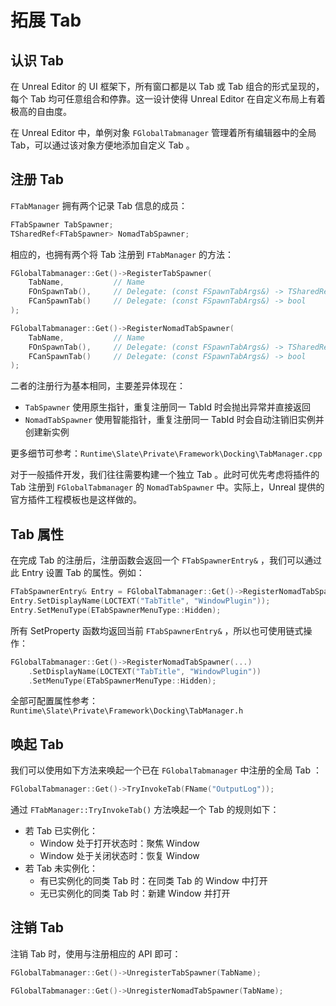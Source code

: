 # 拓展 Tab

## 认识 Tab

在 Unreal Editor 的 UI 框架下，所有窗口都是以 Tab 或 Tab 组合的形式呈现的，每个 Tab 均可任意组合和停靠。这一设计使得 Unreal Editor 在自定义布局上有着极高的自由度。

在 Unreal Editor 中，单例对象 `FGlobalTabmanager` 管理着所有编辑器中的全局 Tab，可以通过该对象方便地添加自定义 Tab 。

## 注册 Tab

`FTabManager` 拥有两个记录 Tab 信息的成员：

```cpp
FTabSpawner TabSpawner;
TSharedRef<FTabSpawner> NomadTabSpawner;
```

相应的，也拥有两个将 Tab 注册到 `FTabManager` 的方法：

```cpp
FGlobalTabmanager::Get()->RegisterTabSpawner(
    TabName,           // Name
    FOnSpawnTab(),     // Delegate: (const FSpawnTabArgs&) -> TSharedRef<SDockTab>
    FCanSpawnTab()     // Delegate: (const FSpawnTabArgs&) -> bool
);

FGlobalTabmanager::Get()->RegisterNomadTabSpawner(
    TabName,           // Name
    FOnSpawnTab(),     // Delegate: (const FSpawnTabArgs&) -> TSharedRef<SDockTab>
    FCanSpawnTab()     // Delegate: (const FSpawnTabArgs&) -> bool
);
```

二者的注册行为基本相同，主要差异体现在：

- `TabSpawner` 使用原生指针，重复注册同一 TabId 时会抛出异常并直接返回
- `NomadTabSpawner` 使用智能指针，重复注册同一 TabId 时会自动注销旧实例并创建新实例

更多细节可参考：`Runtime\Slate\Private\Framework\Docking\TabManager.cpp`

对于一般插件开发，我们往往需要构建一个独立 Tab 。此时可优先考虑将插件的 Tab 注册到 `FGlobalTabmanager` 的 `NomadTabSpawner` 中。实际上，Unreal 提供的官方插件工程模板也是这样做的。

## Tab 属性

在完成 Tab 的注册后，注册函数会返回一个 `FTabSpawnerEntry&` ，我们可以通过此 Entry 设置 Tab 的属性。例如：

```cpp
FTabSpawnerEntry& Entry = FGlobalTabmanager::Get()->RegisterNomadTabSpawner(...);
Entry.SetDisplayName(LOCTEXT("TabTitle", "WindowPlugin"));
Entry.SetMenuType(ETabSpawnerMenuType::Hidden);
```

所有 SetProperty 函数均返回当前 `FTabSpawnerEntry&` ，所以也可使用链式操作：

```cpp
FGlobalTabmanager::Get()->RegisterNomadTabSpawner(...)
    .SetDisplayName(LOCTEXT("TabTitle", "WindowPlugin"))
    .SetMenuType(ETabSpawnerMenuType::Hidden);
```

全部可配置属性参考：`Runtime\Slate\Private\Framework\Docking\TabManager.h`

## 唤起 Tab

我们可以使用如下方法来唤起一个已在 `FGlobalTabmanager` 中注册的全局 Tab ：

```cpp
FGlobalTabmanager::Get()->TryInvokeTab(FName("OutputLog"));
```

通过 `FTabManager::TryInvokeTab()` 方法唤起一个 Tab 的规则如下：

- 若 Tab 已实例化：
  - Window 处于打开状态时：聚焦 Window
  - Window 处于关闭状态时：恢复 Window
- 若 Tab 未实例化：
  - 有已实例化的同类 Tab 时：在同类 Tab 的 Window 中打开
  - 无已实例化的同类 Tab 时：新建 Window 并打开

## 注销 Tab

注销 Tab 时，使用与注册相应的 API 即可：

```cpp
FGlobalTabmanager::Get()->UnregisterTabSpawner(TabName);

FGlobalTabmanager::Get()->UnregisterNomadTabSpawner(TabName);
```
